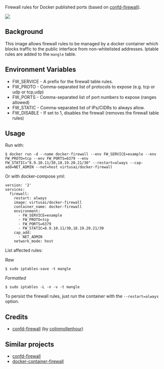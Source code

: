 Firewall rules for Docker published ports (based on [confd-firewall](https://hub.docker.com/r/colinmollenhour/confd-firewall/)).

[![](https://images.microbadger.com/badges/image/virtusai/docker-firewall.svg)](https://microbadger.com/images/virtusai/docker-firewall "Get your own image badge on microbadger.com")

Background
----------

This image allows firewall rules to be managed by a docker container which blocks traffic to the public interface from non-whitelisted addresses. Iptable rules are added to the `mangle` table.

Environment Variables
---------------------

 - FW_SERVICE - A prefix for the firewall table rules.
 - FW_PROTO - Comma-separated list of protocols to expose (e.g. tcp or udp or tcp,udp)
 - FW_PORTS - Comma-separated list of port numbers to expose (ranges allowed)
 - FW_STATIC - Comma-separated list of IPs/CIDRs to always allow.
 - FW_DISABLE - If set to 1, disables the firewall (removes the firewall table rules)

Usage
-----

Run with:

```
$ docker run -d --name docker-firewall --env FW_SERVICE=example --env FW_PROTO=tcp --env FW_PORTS=6379 --env FW_STATIC="8.9.10.11/30,18.19.20.21/30" --restart=always --cap-add=NET_ADMIN --net=host virtusai/docker-firewall
```

Or with docker-compose yml:

```
version: '2'
services:
  firewall:
    restart: always
    image: virtusai/docker-firewall
    container_name: docker-firewall
    environment:
      - FW_SERVICE=example
      - FW_PROTO=tcp
      - FW_PORTS=6379
      - FW_STATIC=8.9.10.11/30,18.19.20.21/30
    cap_add:
      - NET_ADMIN
    network_mode: host
```

List affected rules:

*Raw*

```
$ sudo iptables-save -t mangle
```

*Formatted*

```
$ sudo iptables -L -n -v -t mangle
```

To persist the firewall rules, just run the container with the `--restart=always` option.

Credits
-------

 - [confd-firewall](https://hub.docker.com/r/colinmollenhour/confd-firewall/) (by [colinmollenhour](https://github.com/colinmollenhour))

Similar projects
----------------

 - [confd-firewall](https://hub.docker.com/r/colinmollenhour/confd-firewall/)
 - [docker-container-firewall](https://github.com/devrt/docker-container-firewall)
